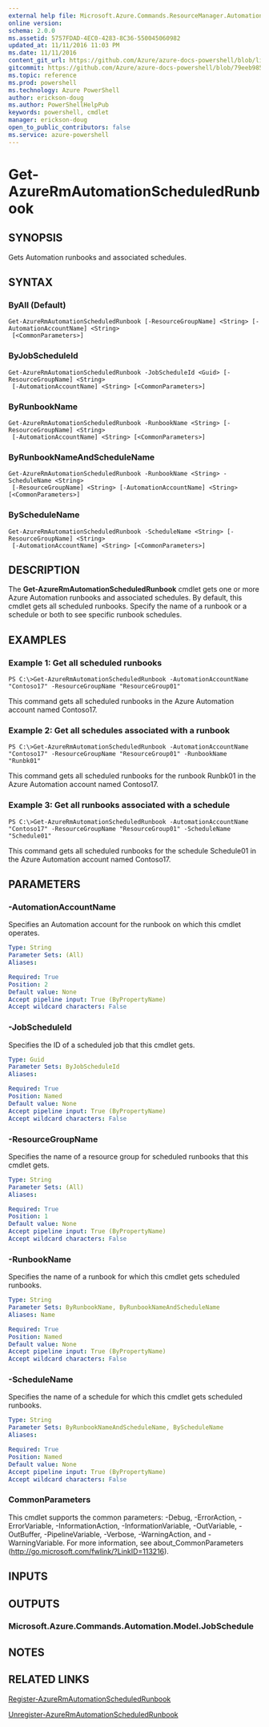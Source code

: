 ```yaml
---
external help file: Microsoft.Azure.Commands.ResourceManager.Automation.dll-Help.xml
online version: 
schema: 2.0.0
ms.assetid: 5757FDAD-4EC0-4283-8C36-550045060982
updated_at: 11/11/2016 11:03 PM
ms.date: 11/11/2016
content_git_url: https://github.com/Azure/azure-docs-powershell/blob/live/azureps-cmdlets-docs/ResourceManager/AzureRM.Automation/v2.2.0/Get-AzureRMAutomationScheduledRunbook.md
gitcommit: https://github.com/Azure/azure-docs-powershell/blob/79eeb985ea480979357fb4695832a0c3d29a48bf/azureps-cmdlets-docs/ResourceManager/AzureRM.Automation/v2.2.0/Get-AzureRMAutomationScheduledRunbook.md
ms.topic: reference
ms.prod: powershell
ms.technology: Azure PowerShell
author: erickson-doug
ms.author: PowerShellHelpPub
keywords: powershell, cmdlet
manager: erickson-doug
open_to_public_contributors: false
ms.service: azure-powershell
---
```


# Get-AzureRmAutomationScheduledRunbook

## SYNOPSIS
Gets Automation runbooks and associated schedules.

## SYNTAX

### ByAll (Default)
```
Get-AzureRmAutomationScheduledRunbook [-ResourceGroupName] <String> [-AutomationAccountName] <String>
 [<CommonParameters>]
```

### ByJobScheduleId
```
Get-AzureRmAutomationScheduledRunbook -JobScheduleId <Guid> [-ResourceGroupName] <String>
 [-AutomationAccountName] <String> [<CommonParameters>]
```

### ByRunbookName
```
Get-AzureRmAutomationScheduledRunbook -RunbookName <String> [-ResourceGroupName] <String>
 [-AutomationAccountName] <String> [<CommonParameters>]
```

### ByRunbookNameAndScheduleName
```
Get-AzureRmAutomationScheduledRunbook -RunbookName <String> -ScheduleName <String>
 [-ResourceGroupName] <String> [-AutomationAccountName] <String> [<CommonParameters>]
```

### ByScheduleName
```
Get-AzureRmAutomationScheduledRunbook -ScheduleName <String> [-ResourceGroupName] <String>
 [-AutomationAccountName] <String> [<CommonParameters>]
```

## DESCRIPTION
The **Get-AzureRmAutomationScheduledRunbook** cmdlet gets one or more Azure Automation runbooks and associated schedules.
By default, this cmdlet gets all scheduled runbooks.
Specify the name of a runbook or a schedule or both to see specific runbook schedules.

## EXAMPLES

### Example 1: Get all scheduled runbooks
```
PS C:\>Get-AzureRmAutomationScheduledRunbook -AutomationAccountName "Contoso17" -ResourceGroupName "ResourceGroup01"
```

This command gets all scheduled runbooks in the Azure Automation account named Contoso17.

### Example 2: Get all schedules associated with a runbook
```
PS C:\>Get-AzureRmAutomationScheduledRunbook -AutomationAccountName "Contoso17" -ResourceGroupName "ResourceGroup01" -RunbookName "Runbk01"
```

This command gets all scheduled runbooks for the runbook Runbk01 in the Azure Automation account named Contoso17.

### Example 3: Get all runbooks associated with a schedule
```
PS C:\>Get-AzureRmAutomationScheduledRunbook -AutomationAccountName "Contoso17" -ResourceGroupName "ResourceGroup01" -ScheduleName "Schedule01"
```

This command gets all scheduled runbooks for the schedule Schedule01 in the Azure Automation account named Contoso17.

## PARAMETERS

### -AutomationAccountName
Specifies an Automation account for the runbook on which this cmdlet operates.

```yaml
Type: String
Parameter Sets: (All)
Aliases: 

Required: True
Position: 2
Default value: None
Accept pipeline input: True (ByPropertyName)
Accept wildcard characters: False
```

### -JobScheduleId
Specifies the ID of a scheduled job that this cmdlet gets.

```yaml
Type: Guid
Parameter Sets: ByJobScheduleId
Aliases: 

Required: True
Position: Named
Default value: None
Accept pipeline input: True (ByPropertyName)
Accept wildcard characters: False
```

### -ResourceGroupName
Specifies the name of a resource group for scheduled runbooks that this cmdlet gets.

```yaml
Type: String
Parameter Sets: (All)
Aliases: 

Required: True
Position: 1
Default value: None
Accept pipeline input: True (ByPropertyName)
Accept wildcard characters: False
```

### -RunbookName
Specifies the name of a runbook for which this cmdlet gets scheduled runbooks.

```yaml
Type: String
Parameter Sets: ByRunbookName, ByRunbookNameAndScheduleName
Aliases: Name

Required: True
Position: Named
Default value: None
Accept pipeline input: True (ByPropertyName)
Accept wildcard characters: False
```

### -ScheduleName
Specifies the name of a schedule for which this cmdlet gets scheduled runbooks.

```yaml
Type: String
Parameter Sets: ByRunbookNameAndScheduleName, ByScheduleName
Aliases: 

Required: True
Position: Named
Default value: None
Accept pipeline input: True (ByPropertyName)
Accept wildcard characters: False
```

### CommonParameters
This cmdlet supports the common parameters: -Debug, -ErrorAction, -ErrorVariable, -InformationAction, -InformationVariable, -OutVariable, -OutBuffer, -PipelineVariable, -Verbose, -WarningAction, and -WarningVariable. For more information, see about_CommonParameters (http://go.microsoft.com/fwlink/?LinkID=113216).

## INPUTS

## OUTPUTS

### Microsoft.Azure.Commands.Automation.Model.JobSchedule

## NOTES

## RELATED LINKS

[Register-AzureRmAutomationScheduledRunbook](xref:ResourceManager/AzureRM.Automation/v2.2.0/Register-AzureRMAutomationScheduledRunbook.md)

[Unregister-AzureRmAutomationScheduledRunbook](xref:ResourceManager/AzureRM.Automation/v2.2.0/Unregister-AzureRMAutomationScheduledRunbook.md)


